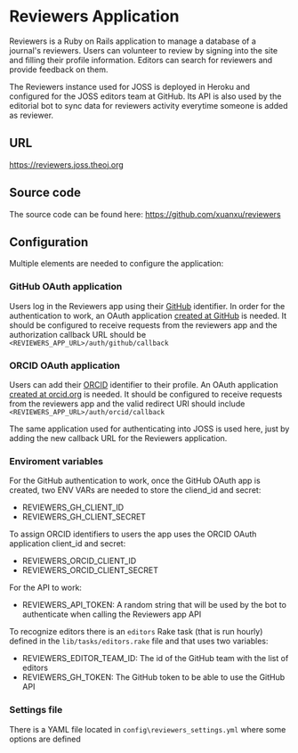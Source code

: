 # Reviewers Application

Reviewers is a Ruby on Rails application to manage a database of a journal's reviewers. Users can volunteer to review by signing into the site and filling their profile information. Editors can search for reviewers and provide feedback on them.

The Reviewers instance used for JOSS is deployed in Heroku and configured for the JOSS editors team at GitHub. Its API is also used by the editorial bot to sync data for reviewers activity everytime someone is added as reviewer.

## URL

https://reviewers.joss.theoj.org

## Source code

The source code can be found here: https://github.com/xuanxu/reviewers

## Configuration

Multiple elements are needed to configure the application:

### GitHub OAuth application

Users log in the Reviewers app using their [GitHub](https://github.com) identifier. In order for the authentication to work, an OAuth application [created at GitHub](https://github.com/settings/developers) is needed. It should be configured to receive requests from the reviewers app and the authorization callback URL should be `<REVIEWERS_APP_URL>/auth/github/callback`

### ORCID OAuth application

Users can add their [ORCID](https://orcid.org) identifier to their profile. An OAuth application [created at orcid.org](https://orcid.org/developer-tools) is needed. It should be configured to receive requests from the reviewers app and the valid redirect URI should include `<REVIEWERS_APP_URL>/auth/orcid/callback`

The same application used for authenticating into JOSS is used here, just by adding the new callback URL for the Reviewers application.

### Enviroment variables

For the GitHub authentication to work, once the GitHub OAuth app is created, two ENV VARs are needed to store the cliend_id and secret:

- REVIEWERS_GH_CLIENT_ID
- REVIEWERS_GH_CLIENT_SECRET


To assign ORCID identifiers to users the app uses the ORCID OAuth application client_id and secret:

- REVIEWERS_ORCID_CLIENT_ID
- REVIEWERS_ORCID_CLIENT_SECRET

For the API to work:

- REVIEWERS_API_TOKEN: A random string that will be used by the bot to authenticate when calling the Reviewers app API

To recognize editors there is an `editors` Rake task (that is run hourly) defined in the `lib/tasks/editors.rake` file and that uses two variables:

- REVIEWERS_EDITOR_TEAM_ID: The id of the GitHub team with the list of editors
- REVIEWERS_GH_TOKEN: The GitHub token to be able to use the GitHub API


### Settings file

There is a YAML file located in `config\reviewers_settings.yml` where some options are defined
